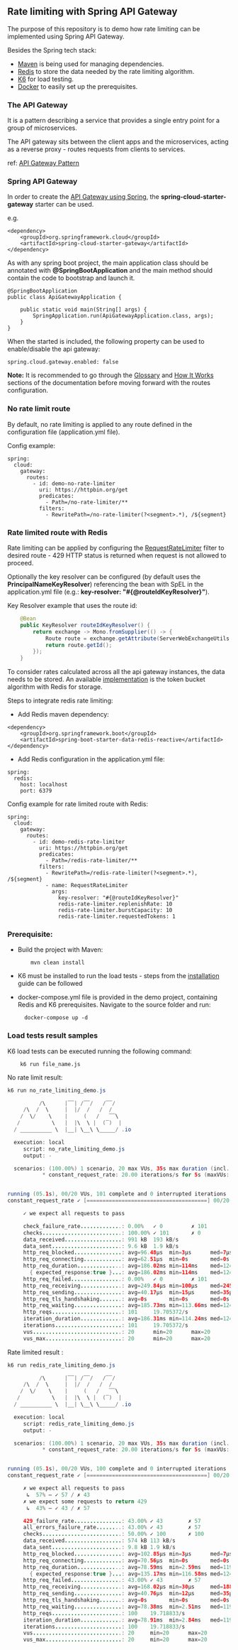 ## Rate limiting with Spring API Gateway

The purpose of this repository is to demo how rate limiting can be implemented using Spring API Gateway. 

Besides the Spring tech stack:
- [Maven](https://maven.apache.org/) is being used for managing dependencies.
- [Redis](https://redis.io/) to store the data needed by the rate limiting algorithm.
- [K6](https://k6.io) for load testing.
- [Docker](https://www.docker.com) to easily set up the prerequisites.

### The API Gateway
It is a pattern describing a service that provides a single entry point for a group of microservices.

The API gateway sits between the client apps and the microservices, acting as a reverse proxy - routes requests from clients to services.

ref: [API Gateway Pattern](https://microservices.io/patterns/apigateway.html)

### Spring API Gateway
In order to create the [API Gateway using Spring](https://cloud.spring.io/spring-cloud-gateway/reference/html/), the **spring-cloud-starter-gateway** starter can be used.

e.g.
```
<dependency>
    <groupId>org.springframework.cloud</groupId>
    <artifactId>spring-cloud-starter-gateway</artifactId>
</dependency>
```

As with any spring boot project, the main application class should be annotated with **@SpringBootApplication** and 
the main method should contain the code to bootstrap and launch it.

```
@SpringBootApplication
public class ApiGatewayApplication {

    public static void main(String[] args) {
        SpringApplication.run(ApiGatewayApplication.class, args);
    }
}
```

When the started is included, the following property can be used to enable/disable the api gateway:
```
spring.cloud.gateway.enabled: false
```

**Note:** It is recommended to go through the [Glossary](https://cloud.spring.io/spring-cloud-gateway/reference/html/#glossary) and [How It Works](https://cloud.spring.io/spring-cloud-gateway/reference/html/#gateway-how-it-works) sections of the documentation before moving forward with the routes configuration.

### No rate limit route
By default, no rate limiting is applied to any route defined in the configuration file (application.yml file).

Config example:
```
spring:
  cloud:
    gateway:
      routes:
        - id: demo-no-rate-limiter
          uri: https://httpbin.org/get
          predicates:
            - Path=/no-rate-limiter/**
          filters:
            - RewritePath=/no-rate-limiter(?<segment>.*), /${segment}
```

### Rate limited route with Redis
Rate limiting can be applied by configuring the [RequestRateLimiter](https://cloud.spring.io/spring-cloud-gateway/reference/html/#the-requestratelimiter-gatewayfilter-factory) filter to desired route - 429 HTTP status is returned when request is not allowed to proceed.

Optionally the key resolver can be configured (by default uses the **PrincipalNameKeyResolver**) referencing the bean with SpEL in the application.yml file (e.g.: **key-resolver: "#{@routeIdKeyResolver}"**).

Key Resolver example that uses the route id:
```java
    @Bean
    public KeyResolver routeIdKeyResolver() {
        return exchange -> Mono.fromSupplier(() -> {
            Route route = exchange.getAttribute(ServerWebExchangeUtils.GATEWAY_ROUTE_ATTR);
            return route.getId();
        });
    }
```

To consider rates calculated across all the api gateway instances, the data needs to be stored.
An available [implementation](https://cloud.spring.io/spring-cloud-gateway/reference/html/#the-redis-ratelimiter) is the token bucket algorithm with Redis for storage.

Steps to integrate redis rate limiting:
- Add Redis maven dependency:
```
<dependency>
    <groupId>org.springframework.boot</groupId>
    <artifactId>spring-boot-starter-data-redis-reactive</artifactId>
</dependency>
```

- Add Redis configuration in the application.yml file:
```
spring:
  redis:
    host: localhost
    port: 6379
```

Config example for rate limited route with Redis: 
```
spring:
  cloud:
    gateway:
      routes:
        - id: demo-redis-rate-limiter
          uri: https://httpbin.org/get
          predicates:
            - Path=/redis-rate-limiter/**
          filters:
            - RewritePath=/redis-rate-limiter(?<segment>.*), /${segment}
            - name: RequestRateLimiter
              args:
                key-resolver: "#{@routeIdKeyResolver}"
                redis-rate-limiter.replenishRate: 10
                redis-rate-limiter.burstCapacity: 10
                redis-rate-limiter.requestedTokens: 1
```

### Prerequisite:
- Build the project with Maven:
    ```
        mvn clean install
    ```

- K6 must be installed to run the load tests - steps from the [installation](https://k6.io/docs/getting-started/installation/) guide can be followed
- docker-compose.yml file is provided in the demo project, containing Redis and K6 prerequisites. Navigate to the source folder and run:
  ```
    docker-compose up -d
  ```

### Load tests result samples
K6 load tests can be executed running the following command:
```
    k6 run file_name.js
```

No rate limit result:
```java
k6 run no_rate_limiting_demo.js 

          /\      |‾‾| /‾‾/   /‾‾/   
     /\  /  \     |  |/  /   /  /    
    /  \/    \    |     (   /   ‾‾\  
   /          \   |  |\  \ |  (‾)  | 
  / __________ \  |__| \__\ \_____/ .io

  execution: local
     script: no_rate_limiting_demo.js
     output: -

  scenarios: (100.00%) 1 scenario, 20 max VUs, 35s max duration (incl. graceful stop):
           * constant_request_rate: 20.00 iterations/s for 5s (maxVUs: 20, gracefulStop: 30s)


running (05.1s), 00/20 VUs, 101 complete and 0 interrupted iterations
constant_request_rate ✓ [======================================] 00/20 VUs  5s  20.00 iters/s

     ✓ we expect all requests to pass

     check_failure_rate.............: 0.00%   ✓ 0         ✗ 101 
     checks.........................: 100.00% ✓ 101       ✗ 0   
     data_received..................: 991 kB  193 kB/s
     data_sent......................: 9.6 kB  1.9 kB/s
     http_req_blocked...............: avg=96.48µs  min=3µs      med=7µs      max=1.58ms  p(90)=385µs    p(95)=409µs   
     http_req_connecting............: avg=62.51µs  min=0s       med=0s       max=456µs   p(90)=303µs    p(95)=315µs   
     http_req_duration..............: avg=186.02ms min=114ms    med=124.68ms max=680.8ms p(90)=405.58ms p(95)=495.19ms
       { expected_response:true }...: avg=186.02ms min=114ms    med=124.68ms max=680.8ms p(90)=405.58ms p(95)=495.19ms
     http_req_failed................: 0.00%   ✓ 0         ✗ 101 
     http_req_receiving.............: avg=249.84µs min=100µs    med=245µs    max=379µs   p(90)=317µs    p(95)=323µs   
     http_req_sending...............: avg=40.17µs  min=15µs     med=35µs     max=164µs   p(90)=74µs     p(95)=93µs    
     http_req_tls_handshaking.......: avg=0s       min=0s       med=0s       max=0s      p(90)=0s       p(95)=0s      
     http_req_waiting...............: avg=185.73ms min=113.66ms med=124.47ms max=680.4ms p(90)=405.29ms p(95)=494.92ms
     http_reqs......................: 101     19.705372/s
     iteration_duration.............: avg=186.31ms min=114.24ms med=124.87ms max=682.6ms p(90)=406.19ms p(95)=495.86ms
     iterations.....................: 101     19.705372/s
     vus............................: 20      min=20      max=20
     vus_max........................: 20      min=20      max=20

```

Rate limited result :
```java
k6 run redis_rate_limiting_demo.js 

          /\      |‾‾| /‾‾/   /‾‾/   
     /\  /  \     |  |/  /   /  /    
    /  \/    \    |     (   /   ‾‾\  
   /          \   |  |\  \ |  (‾)  | 
  / __________ \  |__| \__\ \_____/ .io

  execution: local
     script: redis_rate_limiting_demo.js
     output: -

  scenarios: (100.00%) 1 scenario, 20 max VUs, 35s max duration (incl. graceful stop):
           * constant_request_rate: 20.00 iterations/s for 5s (maxVUs: 20, gracefulStop: 30s)


running (05.1s), 00/20 VUs, 100 complete and 0 interrupted iterations
constant_request_rate ✓ [======================================] 00/20 VUs  5s  20.00 iters/s

     ✗ we expect all requests to pass
      ↳  57% — ✓ 57 / ✗ 43
     ✗ we expect some requests to return 429
      ↳  43% — ✓ 43 / ✗ 57

     429_failure_rate...............: 43.00% ✓ 43        ✗ 57  
     all_errors_failure_rate........: 43.00% ✓ 43        ✗ 57  
     checks.........................: 50.00% ✓ 100       ✗ 100 
     data_received..................: 574 kB 113 kB/s
     data_sent......................: 9.8 kB 1.9 kB/s
     http_req_blocked...............: avg=102.85µs min=3µs      med=7µs      max=1.06ms   p(90)=387.4µs  p(95)=584.15µs
     http_req_connecting............: avg=70.56µs  min=0s       med=0s       max=520µs    p(90)=309.4µs  p(95)=467.05µs
     http_req_duration..............: avg=78.59ms  min=2.59ms   med=119.33ms max=366.6ms  p(90)=127.18ms p(95)=131.21ms
       { expected_response:true }...: avg=135.17ms min=116.58ms med=124.43ms max=366.6ms  p(90)=129.53ms p(95)=195.34ms
     http_req_failed................: 43.00% ✓ 43        ✗ 57  
     http_req_receiving.............: avg=168.02µs min=30µs     med=188µs    max=750µs    p(90)=317.8µs  p(95)=341.65µs
     http_req_sending...............: avg=40.76µs  min=12µs     med=35µs     max=126µs    p(90)=76.3µs   p(95)=89.09µs 
     http_req_tls_handshaking.......: avg=0s       min=0s       med=0s       max=0s       p(90)=0s       p(95)=0s      
     http_req_waiting...............: avg=78.38ms  min=2.51ms   med=119.09ms max=366.34ms p(90)=126.82ms p(95)=130.82ms
     http_reqs......................: 100    19.718833/s
     iteration_duration.............: avg=78.91ms  min=2.84ms   med=119.5ms  max=366.81ms p(90)=127.61ms p(95)=131.49ms
     iterations.....................: 100    19.718833/s
     vus............................: 20     min=20      max=20
     vus_max........................: 20     min=20      max=20

```